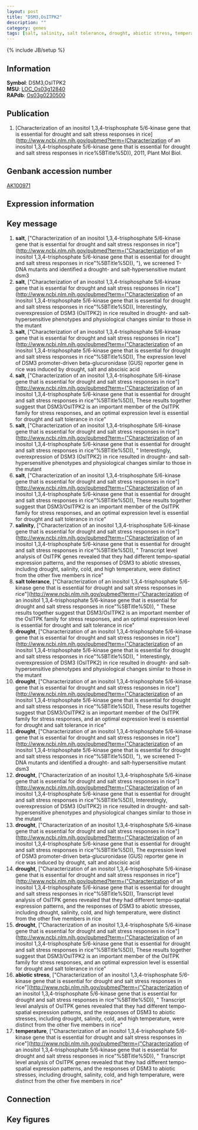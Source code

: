 ```yaml
---
layout: post
title: "DSM3,OsITPK2"
description: ""
category: genes
tags: [salt, salinity, salt tolerance, drought, abiotic stress, temperature, Gene]
---
```

{% include JB/setup %}

## Information
__Symbol__: DSM3,OsITPK2  
__MSU__: [LOC_Os03g12840](http://rice.plantbiology.msu.edu/cgi-bin/ORF_infopage.cgi?orf=LOC_Os03g12840)  
__RAPdb__: [Os03g0230500](http://rapdb.dna.affrc.go.jp/viewer/gbrowse_details/irgsp1?name=Os03g0230500)  

## Publication
1. [Characterization of an inositol 1,3,4-trisphosphate 5/6-kinase gene that is essential for drought and salt stress responses in rice](http://www.ncbi.nlm.nih.gov/pubmed?term=(Characterization of an inositol 1,3,4-trisphosphate 5/6-kinase gene that is essential for drought and salt stress responses in rice%5BTitle%5D)), 2011, Plant Mol Biol.

## Genbank accession number
[AK100971](http://www.ncbi.nlm.nih.gov/nuccore/AK100971)

## Expression information

## Key message
1. __salt__, ["Characterization of an inositol 1,3,4-trisphosphate 5/6-kinase gene that is essential for drought and salt stress responses in rice"](http://www.ncbi.nlm.nih.gov/pubmed?term=("Characterization of an inositol 1,3,4-trisphosphate 5/6-kinase gene that is essential for drought and salt stress responses in rice"%5BTitle%5D)), "), we screened T-DNA mutants and identified a drought- and salt-hypersensitive mutant dsm3
2. __salt__, ["Characterization of an inositol 1,3,4-trisphosphate 5/6-kinase gene that is essential for drought and salt stress responses in rice"](http://www.ncbi.nlm.nih.gov/pubmed?term=("Characterization of an inositol 1,3,4-trisphosphate 5/6-kinase gene that is essential for drought and salt stress responses in rice"%5BTitle%5D)),  Interestingly, overexpression of DSM3 (OsITPK2) in rice resulted in drought- and salt-hypersensitive phenotypes and physiological changes similar to those in the mutant
3. __salt__, ["Characterization of an inositol 1,3,4-trisphosphate 5/6-kinase gene that is essential for drought and salt stress responses in rice"](http://www.ncbi.nlm.nih.gov/pubmed?term=("Characterization of an inositol 1,3,4-trisphosphate 5/6-kinase gene that is essential for drought and salt stress responses in rice"%5BTitle%5D)),  The expression level of DSM3 promoter-driven beta-glucuronidase (GUS) reporter gene in rice was induced by drought, salt and abscisic acid
4. __salt__, ["Characterization of an inositol 1,3,4-trisphosphate 5/6-kinase gene that is essential for drought and salt stress responses in rice"](http://www.ncbi.nlm.nih.gov/pubmed?term=("Characterization of an inositol 1,3,4-trisphosphate 5/6-kinase gene that is essential for drought and salt stress responses in rice"%5BTitle%5D)),  These results together suggest that DSM3/OsITPK2 is an important member of the OsITPK family for stress responses, and an optimal expression level is essential for drought and salt tolerance in rice"
5. __salt__, ["Characterization of an inositol 1,3,4-trisphosphate 5/6-kinase gene that is essential for drought and salt stress responses in rice"](http://www.ncbi.nlm.nih.gov/pubmed?term=("Characterization of an inositol 1,3,4-trisphosphate 5/6-kinase gene that is essential for drought and salt stress responses in rice"%5BTitle%5D)), " Interestingly, overexpression of DSM3 (OsITPK2) in rice resulted in drought- and salt-hypersensitive phenotypes and physiological changes similar to those in the mutant
6. __salt__, ["Characterization of an inositol 1,3,4-trisphosphate 5/6-kinase gene that is essential for drought and salt stress responses in rice"](http://www.ncbi.nlm.nih.gov/pubmed?term=("Characterization of an inositol 1,3,4-trisphosphate 5/6-kinase gene that is essential for drought and salt stress responses in rice"%5BTitle%5D)),  These results together suggest that DSM3/OsITPK2 is an important member of the OsITPK family for stress responses, and an optimal expression level is essential for drought and salt tolerance in rice"
7. __salinity__, ["Characterization of an inositol 1,3,4-trisphosphate 5/6-kinase gene that is essential for drought and salt stress responses in rice"](http://www.ncbi.nlm.nih.gov/pubmed?term=("Characterization of an inositol 1,3,4-trisphosphate 5/6-kinase gene that is essential for drought and salt stress responses in rice"%5BTitle%5D)), " Transcript level analysis of OsITPK genes revealed that they had different tempo-spatial expression patterns, and the responses of DSM3 to abiotic stresses, including drought, salinity, cold, and high temperature, were distinct from the other five members in rice"
8. __salt tolerance__, ["Characterization of an inositol 1,3,4-trisphosphate 5/6-kinase gene that is essential for drought and salt stress responses in rice"](http://www.ncbi.nlm.nih.gov/pubmed?term=("Characterization of an inositol 1,3,4-trisphosphate 5/6-kinase gene that is essential for drought and salt stress responses in rice"%5BTitle%5D)), " These results together suggest that DSM3/OsITPK2 is an important member of the OsITPK family for stress responses, and an optimal expression level is essential for drought and salt tolerance in rice"
9. __drought__, ["Characterization of an inositol 1,3,4-trisphosphate 5/6-kinase gene that is essential for drought and salt stress responses in rice"](http://www.ncbi.nlm.nih.gov/pubmed?term=("Characterization of an inositol 1,3,4-trisphosphate 5/6-kinase gene that is essential for drought and salt stress responses in rice"%5BTitle%5D)), " Interestingly, overexpression of DSM3 (OsITPK2) in rice resulted in drought- and salt-hypersensitive phenotypes and physiological changes similar to those in the mutant
10. __drought__, ["Characterization of an inositol 1,3,4-trisphosphate 5/6-kinase gene that is essential for drought and salt stress responses in rice"](http://www.ncbi.nlm.nih.gov/pubmed?term=("Characterization of an inositol 1,3,4-trisphosphate 5/6-kinase gene that is essential for drought and salt stress responses in rice"%5BTitle%5D)),  These results together suggest that DSM3/OsITPK2 is an important member of the OsITPK family for stress responses, and an optimal expression level is essential for drought and salt tolerance in rice"
11. __drought__, ["Characterization of an inositol 1,3,4-trisphosphate 5/6-kinase gene that is essential for drought and salt stress responses in rice"](http://www.ncbi.nlm.nih.gov/pubmed?term=("Characterization of an inositol 1,3,4-trisphosphate 5/6-kinase gene that is essential for drought and salt stress responses in rice"%5BTitle%5D)), "), we screened T-DNA mutants and identified a drought- and salt-hypersensitive mutant dsm3
12. __drought__, ["Characterization of an inositol 1,3,4-trisphosphate 5/6-kinase gene that is essential for drought and salt stress responses in rice"](http://www.ncbi.nlm.nih.gov/pubmed?term=("Characterization of an inositol 1,3,4-trisphosphate 5/6-kinase gene that is essential for drought and salt stress responses in rice"%5BTitle%5D)),  Interestingly, overexpression of DSM3 (OsITPK2) in rice resulted in drought- and salt-hypersensitive phenotypes and physiological changes similar to those in the mutant
13. __drought__, ["Characterization of an inositol 1,3,4-trisphosphate 5/6-kinase gene that is essential for drought and salt stress responses in rice"](http://www.ncbi.nlm.nih.gov/pubmed?term=("Characterization of an inositol 1,3,4-trisphosphate 5/6-kinase gene that is essential for drought and salt stress responses in rice"%5BTitle%5D)),  The expression level of DSM3 promoter-driven beta-glucuronidase (GUS) reporter gene in rice was induced by drought, salt and abscisic acid
14. __drought__, ["Characterization of an inositol 1,3,4-trisphosphate 5/6-kinase gene that is essential for drought and salt stress responses in rice"](http://www.ncbi.nlm.nih.gov/pubmed?term=("Characterization of an inositol 1,3,4-trisphosphate 5/6-kinase gene that is essential for drought and salt stress responses in rice"%5BTitle%5D)),  Transcript level analysis of OsITPK genes revealed that they had different tempo-spatial expression patterns, and the responses of DSM3 to abiotic stresses, including drought, salinity, cold, and high temperature, were distinct from the other five members in rice
15. __drought__, ["Characterization of an inositol 1,3,4-trisphosphate 5/6-kinase gene that is essential for drought and salt stress responses in rice"](http://www.ncbi.nlm.nih.gov/pubmed?term=("Characterization of an inositol 1,3,4-trisphosphate 5/6-kinase gene that is essential for drought and salt stress responses in rice"%5BTitle%5D)),  These results together suggest that DSM3/OsITPK2 is an important member of the OsITPK family for stress responses, and an optimal expression level is essential for drought and salt tolerance in rice"
16. __abiotic stress__, ["Characterization of an inositol 1,3,4-trisphosphate 5/6-kinase gene that is essential for drought and salt stress responses in rice"](http://www.ncbi.nlm.nih.gov/pubmed?term=("Characterization of an inositol 1,3,4-trisphosphate 5/6-kinase gene that is essential for drought and salt stress responses in rice"%5BTitle%5D)), " Transcript level analysis of OsITPK genes revealed that they had different tempo-spatial expression patterns, and the responses of DSM3 to abiotic stresses, including drought, salinity, cold, and high temperature, were distinct from the other five members in rice"
17. __temperature__, ["Characterization of an inositol 1,3,4-trisphosphate 5/6-kinase gene that is essential for drought and salt stress responses in rice"](http://www.ncbi.nlm.nih.gov/pubmed?term=("Characterization of an inositol 1,3,4-trisphosphate 5/6-kinase gene that is essential for drought and salt stress responses in rice"%5BTitle%5D)), " Transcript level analysis of OsITPK genes revealed that they had different tempo-spatial expression patterns, and the responses of DSM3 to abiotic stresses, including drought, salinity, cold, and high temperature, were distinct from the other five members in rice"

## Connection

## Key figures


